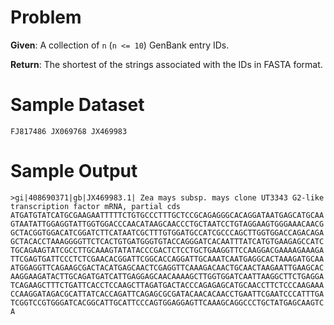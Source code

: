 # Problem

**Given**: A collection of `n` (`n <= 10`) GenBank entry IDs.

**Return**: The shortest of the strings associated with the IDs in FASTA format.

# Sample Dataset

```
FJ817486 JX069768 JX469983
```

# Sample Output

```
>gi|408690371|gb|JX469983.1| Zea mays subsp. mays clone UT3343 G2-like transcription factor mRNA, partial cds
ATGATGTATCATGCGAAGAATTTTTCTGTGCCCTTTGCTCCGCAGAGGGCACAGGATAATGAGCATGCAA
GTAATATTGGAGGTATTGGTGGACCCAACATAAGCAACCCTGCTAATCCTGTAGGAAGTGGGAAACAACG
GCTACGGTGGACATCGGATCTTCATAATCGCTTTGTGGATGCCATCGCCCAGCTTGGTGGACCAGACAGA
GCTACACCTAAAGGGGTTCTCACTGTGATGGGTGTACCAGGGATCACAATTTATCATGTGAAGAGCCATC
TGCAGAAGTATCGCCTTGCAAAGTATATACCCGACTCTCCTGCTGAAGGTTCCAAGGACGAAAAGAAAGA
TTCGAGTGATTCCCTCTCGAACACGGATTCGGCACCAGGATTGCAAATCAATGAGGCACTAAAGATGCAA
ATGGAGGTTCAGAAGCGACTACATGAGCAACTCGAGGTTCAAAGACAACTGCAACTAAGAATTGAAGCAC
AAGGAAGATACTTGCAGATGATCATTGAGGAGCAACAAAAGCTTGGTGGATCAATTAAGGCTTCTGAGGA
TCAGAAGCTTTCTGATTCACCTCCAAGCTTAGATGACTACCCAGAGAGCATGCAACCTTCTCCCAAGAAA
CCAAGGATAGACGCATTATCACCAGATTCAGAGCGCGATACAACACAACCTGAATTCGAATCCCATTTGA
TCGGTCCGTGGGATCACGGCATTGCATTCCCAGTGGAGGAGTTCAAAGCAGGCCCTGCTATGAGCAAGTC
A
```
